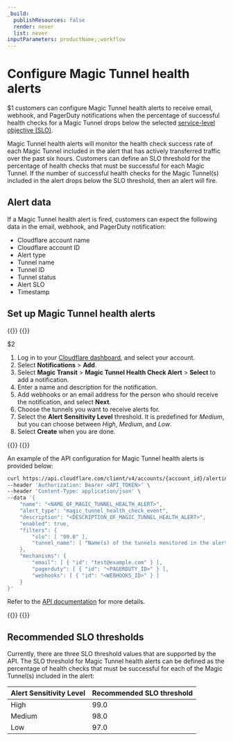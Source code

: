 ```yaml
---
_build:
  publishResources: false
  render: never
  list: never
inputParameters: productName;;workflow
---
```


# Configure Magic Tunnel health alerts

$1 customers can configure Magic Tunnel health alerts to receive email, webhook, and PagerDuty notifications when the percentage of successful health checks for a Magic Tunnel drops below the selected [service-level objective (SLO)](https://en.wikipedia.org/wiki/Service-level_objective).

Magic Tunnel health alerts will monitor the health check success rate of each Magic Tunnel included in the alert that has actively transferred traffic over the past six hours. Customers can define an SLO threshold for the percentage of health checks that must be successful for each Magic Tunnel. If the number of successful health checks for the Magic Tunnel(s) included in the alert drops below the SLO threshold, then an alert will fire.

## Alert data

If a Magic Tunnel health alert is fired, customers can expect the following data in the email, webhook, and PagerDuty notification:

- Cloudflare account name
- Cloudflare account ID
- Alert type
- Tunnel name
- Tunnel ID
- Tunnel status
- Alert SLO
- Timestamp

## Set up Magic Tunnel health alerts

{{<tabs labels="Dashboard | API">}}
{{<tab label="dashboard" no-code="true">}}

$2

1. Log in to your [Cloudflare dashboard](https://dash.cloudflare.com/login), and select your account.
2. Select **Notifications** > **Add**.
3. Select **Magic Transit** > **Magic Tunnel Health Check Alert** > **Select** to add a notification.
4. Enter a name and description for the notification.
5. Add webhooks or an email address for the person who should receive the notification, and select **Next**.
6. Choose the tunnels you want to receive alerts for.
7. Select the **Alert Sensitivity Level** threshold. It is predefined for _Medium_, but you can choose between _High_, _Medium_, and _Low_.
8. Select **Create** when you are done.
 
{{</tab>}}
{{<tab label="api" no-code="true">}}
 
An example of the API configuration for Magic Tunnel health alerts is provided below:

```bash
curl https://api.cloudflare.com/client/v4/accounts/{account_id}/alerting/v3/policies \
--header 'Authorization: Bearer <API_TOKEN>' \
--header 'Content-Type: application/json' \
--data '{
    "name": "<NAME_OF_MAGIC_TUNNEL_HEALTH_ALERT>",
    "alert_type": "magic_tunnel_health_check_event",
    "description": "<DESCRIPTION_OF_MAGIC_TUNNEL_HEALTH_ALERT>",
    "enabled": true,
    "filters": {
        "slo": [ "99.0" ],
        "tunnel_name": [ "Name(s) of the tunnels monitored in the alert" ]
    },
    "mechanisms": {
        "email": [ { "id": "test@example.com" } ],
        "pagerduty": [ { "id": "<PAGERDUTY_ID>" } ],
        "webhooks": [ { "id": "<WEBHOOKS_ID>" } ]
    }
}'
```

Refer to the [API documentation](/api/operations/notification-policies-list-notification-policies) for more details.
 
{{</tab>}}
{{</tabs>}}

## Recommended SLO thresholds

Currently, there are three SLO threshold values that are supported by the API. The SLO threshold for Magic Tunnel health alerts can be defined as the percentage of health checks that must be successful for each of the Magic Tunnel(s) included in the alert:

Alert Sensitivity Level | Recommended SLO threshold
--- | ---
High | 99.0
Medium | 98.0
Low | 97.0